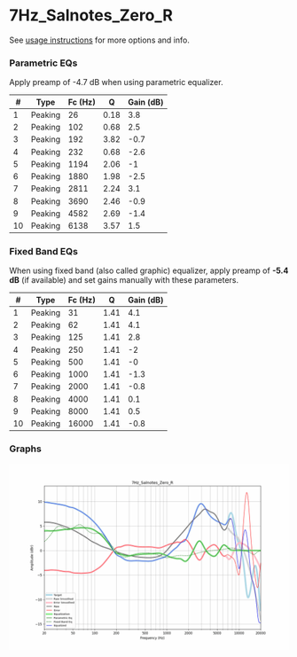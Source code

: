 # 7Hz_Salnotes_Zero_R
See [usage instructions](https://github.com/jaakkopasanen/AutoEq#usage) for more options and info.

### Parametric EQs
Apply preamp of -4.7 dB when using parametric equalizer.

|   # | Type    |   Fc (Hz) |    Q |   Gain (dB) |
|-----|---------|-----------|------|-------------|
|   1 | Peaking |        26 | 0.18 |         3.8 |
|   2 | Peaking |       102 | 0.68 |         2.5 |
|   3 | Peaking |       192 | 3.82 |        -0.7 |
|   4 | Peaking |       232 | 0.68 |        -2.6 |
|   5 | Peaking |      1194 | 2.06 |        -1   |
|   6 | Peaking |      1880 | 1.98 |        -2.5 |
|   7 | Peaking |      2811 | 2.24 |         3.1 |
|   8 | Peaking |      3690 | 2.46 |        -0.9 |
|   9 | Peaking |      4582 | 2.69 |        -1.4 |
|  10 | Peaking |      6138 | 3.57 |         1.5 |

### Fixed Band EQs
When using fixed band (also called graphic) equalizer, apply preamp of **-5.4 dB** (if available) and set gains manually with these parameters.

|   # | Type    |   Fc (Hz) |    Q |   Gain (dB) |
|-----|---------|-----------|------|-------------|
|   1 | Peaking |        31 | 1.41 |         4.1 |
|   2 | Peaking |        62 | 1.41 |         4.1 |
|   3 | Peaking |       125 | 1.41 |         2.8 |
|   4 | Peaking |       250 | 1.41 |        -2   |
|   5 | Peaking |       500 | 1.41 |        -0   |
|   6 | Peaking |      1000 | 1.41 |        -1.3 |
|   7 | Peaking |      2000 | 1.41 |        -0.8 |
|   8 | Peaking |      4000 | 1.41 |         0.1 |
|   9 | Peaking |      8000 | 1.41 |         0.5 |
|  10 | Peaking |     16000 | 1.41 |        -0.8 |

### Graphs
![](./7Hz_Salnotes_Zero_R.png)
